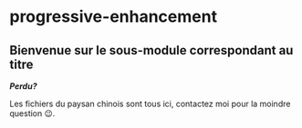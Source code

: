 # progressive-enhancement

## Bienvenue sur le sous-module correspondant au titre

__*Perdu?*__

Les fichiers du paysan chinois sont tous ici, contactez moi pour la moindre question :wink:.